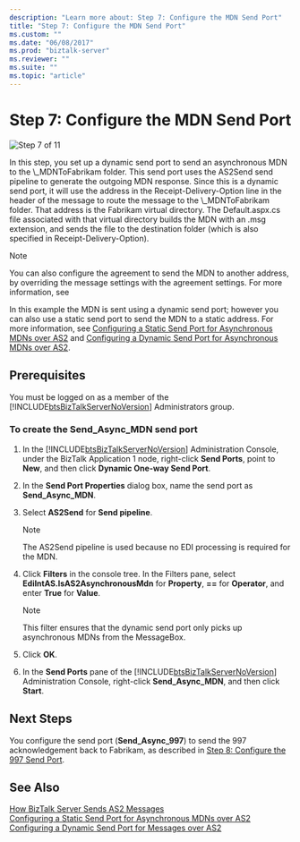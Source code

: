 ```yaml
---
description: "Learn more about: Step 7: Configure the MDN Send Port"
title: "Step 7: Configure the MDN Send Port"
ms.custom: ""
ms.date: "06/08/2017"
ms.prod: "biztalk-server"
ms.reviewer: ""
ms.suite: ""
ms.topic: "article"
---
```

# Step 7: Configure the MDN Send Port
![Step 7 of 11](../core/media/tut-step7-of-11.gif "Tut_Step7_of_11")  
  
 In this step, you set up a dynamic send port to send an asynchronous MDN to the \\_MDNToFabrikam folder. This send port uses the AS2Send send pipeline to generate the outgoing MDN response. Since this is a dynamic send port, it will use the address in the Receipt-Delivery-Option line in the header of the message to route the message to the \\_MDNToFabrikam folder. That address is the Fabrikam virtual directory. The Default.aspx.cs file associated with that virtual directory builds the MDN with an .msg extension, and sends the file to the destination folder (which is also specified in Receipt-Delivery-Option).  
  
> [!NOTE]
>  You can also configure the agreement to send the MDN to another address, by overriding the message settings with the agreement settings. For more information, see  
  
 In this example the MDN is sent using a dynamic send port; however you can also use a static send port to send the MDN to a static address. For more information, see [Configuring a Static Send Port for Asynchronous MDNs over AS2](../core/configuring-a-static-send-port-for-asynchronous-mdns-over-as2.md) and [Configuring a Dynamic Send Port for Asynchronous MDNs over AS2](../core/configuring-a-dynamic-send-port-for-asynchronous-mdns-over-as2.md).  
  
## Prerequisites  
 You must be logged on as a member of the [!INCLUDE[btsBizTalkServerNoVersion](../includes/btsbiztalkservernoversion-md.md)] Administrators group.  
  
### To create the Send_Async_MDN send port  
  
1. In the [!INCLUDE[btsBizTalkServerNoVersion](../includes/btsbiztalkservernoversion-md.md)] Administration Console, under the BizTalk Application 1 node, right-click **Send Ports**, point to **New**, and then click **Dynamic One-way Send Port**.  
  
2. In the **Send Port Properties** dialog box, name the send port as **Send_Async_MDN**.  
  
3. Select **AS2Send** for **Send pipeline**.  
  
   > [!NOTE]
   >  The AS2Send pipeline is used because no EDI processing is required for the MDN.  
  
4. Click **Filters** in the console tree. In the Filters pane, select **EdiIntAS.IsAS2AsynchronousMdn** for **Property**, **==** for **Operator**, and enter **True** for **Value**.  
  
   > [!NOTE]
   >  This filter ensures that the dynamic send port only picks up asynchronous MDNs from the MessageBox.  
  
5. Click **OK**.  
  
6. In the **Send Ports** pane of the [!INCLUDE[btsBizTalkServerNoVersion](../includes/btsbiztalkservernoversion-md.md)] Administration Console, right-click **Send_Async_MDN**, and then click **Start**.  
  
## Next Steps  
 You configure the send port (**Send_Async_997**) to send the 997 acknowledgement back to Fabrikam, as described in [Step 8: Configure the 997 Send Port](../core/step-8-configure-the-997-send-port.md).  
  
## See Also  
 [How BizTalk Server Sends AS2 Messages](../core/how-biztalk-server-sends-as2-messages.md)   
 [Configuring a Static Send Port for Asynchronous MDNs over AS2](../core/configuring-a-static-send-port-for-asynchronous-mdns-over-as2.md)   
 [Configuring a Dynamic Send Port for Messages over AS2](../core/configuring-a-dynamic-send-port-for-messages-over-as2.md)
